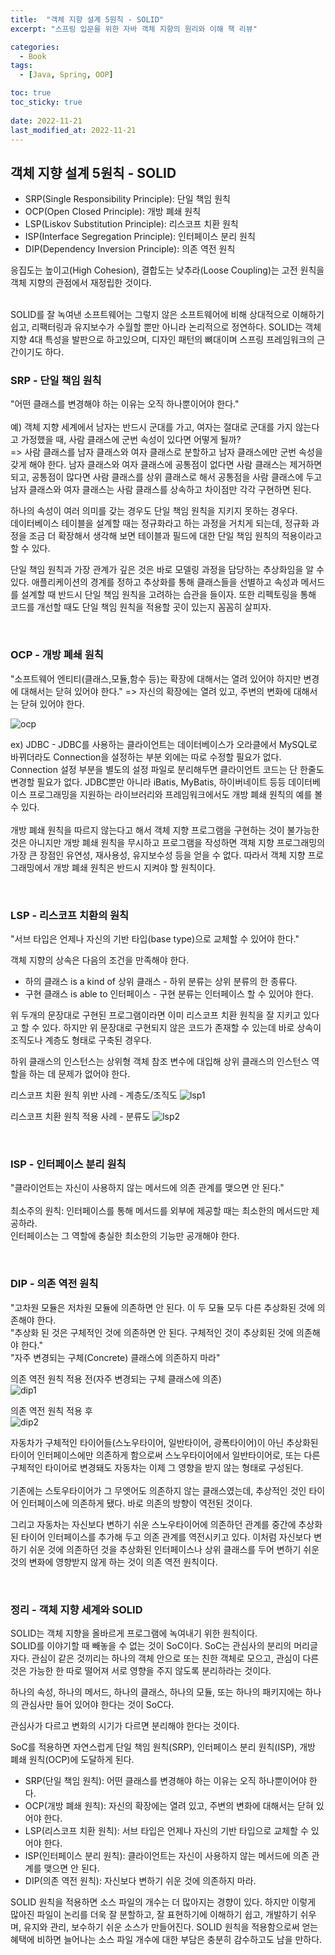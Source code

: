 ```yaml
---
title:  "객체 지향 설계 5원칙 - SOLID"
excerpt: "스프링 입문을 위한 자바 객체 지향의 원리와 이해 책 리뷰"

categories:
  - Book
tags:
  - [Java, Spring, OOP]

toc: true
toc_sticky: true
 
date: 2022-11-21
last_modified_at: 2022-11-21
---
```


## 객체 지향 설계 5원칙 - SOLID
- SRP(Single Responsibility Principle): 단일 책임 원칙
- OCP(Open Closed Principle): 개방 폐쇄 원칙
- LSP(Liskov Substitution Principle): 리스코프 치환 원칙
- ISP(Interface Segregation Principle): 인터페이스 분리 원칙
- DIP(Dependency Inversion Principle): 의존 역전 원칙

응집도는 높이고(High Cohesion), 결합도는 낮추라(Loose Coupling)는 고전 원칙을 객체 지향의 관점에서 재정립한 것이다.

<br>
SOLID를 잘 녹여낸 소프트웨어는 그렇지 않은 소프트웨어에 비해 상대적으로 이해하기 쉽고, 리팩터링과 유지보수가 수월할 뿐만 아니라 논리적으로 정연하다.   
SOLID는 객체 지향 4대 특성을 발판으로 하고있으며, 디자인 패턴의 뼈대이며 스프링 프레임워크의 근간이기도 하다.   

<br>

### SRP - 단일 책임 원칙
"어떤 클래스를 변경해야 하는 이유는 오직 하나뿐이어야 한다."   
<br>
예) 객체 지향 세계에서 남자는 반드시 군대를 가고, 여자는 절대로 군대를 가지 않는다고 가정했을 때, 사람 클래스에 군번 속성이 있다면 어떻게 될까?   
=> 사람 클래스를 남자 클래스와 여자 클래스로 분할하고 남자 클래스에만 군번 속성을 갖게 해야 한다. 남자 클래스와 여자 클래스에 공통점이 없다면 사람 클래스는 제거하면 되고, 공통점이 많다면 사람 클래스를 상위 클래스로 해서 공통점을 사람 클래스에 두고 남자 클래스와 여자 클래스는 사람 클래스를 상속하고 차이점만 각각 구현하면 된다.   

하나의 속성이 여러 의미를 갖는 경우도 단일 책임 원칙을 지키지 못하는 경우다.   
데이터베이스 테이블을 설계할 때는 정규화라고 하는 과정을 거치게 되는데, 정규화 과정을 조금 더 확장해서 생각해 보면 테이블과 필드에 대한 단일 책임 원칙의 적용이라고 할 수 있다.  

단일 책임 원칙과 가장 관계가 깊은 것은 바로 모델링 과정을 담당하는 추상화임을 알 수 있다. 애플리케이션의 경계를 정하고 추상화를 통해 클래스들을 선별하고 속성과 메서드를 설계할 때 반드시 단일 책임 원칙을 고려하는 습관을 들이자. 또한 리펙토링을 통해 코드를 개선할 때도 단일 책임 원칙을 적용할 곳이 있는지 꼼꼼히 살피자.

<br>

### OCP - 개방 폐쇄 원칙
"소프트웨어 엔티티(클래스,모듈,함수 등)는 확장에 대해서는 열려 있어야 하지만 변경에 대해서는 닫혀 있어야 한다." => 자신의 확장에는 열려 있고, 주변의 변화에 대해서는 닫혀 있어야 한다.

![ocp](https://user-images.githubusercontent.com/62706198/202986698-25102b9b-c9cc-4e38-9d03-614b567409b7.png)

ex) JDBC - JDBC를 사용하는 클라이언트는 데이터베이스가 오라클에서 MySQL로 바뀌더라도 Connection을 설정하는 부분 외에는 따로 수정할 필요가 없다. Connection 설정 부분을 별도의 설정 파일로 분리해두면 클라이언트 코드는 단 한줄도 변경할 필요가 없다. JDBC뿐만 아니라 iBatis, MyBatis, 하이버네이트 등등 데이터베이스 프로그래밍을 지원하는 라이브러리와 프레임워크에서도 개방 폐쇄 원칙의 예를 볼 수 있다.   
<br>
개방 폐쇄 원칙을 따르지 않는다고 해서 객체 지향 프로그램을 구현하는 것이 불가능한 것은 아니지만 개방 폐쇄 원칙을 무시하고 프로그램을 작성하면 객체 지향 프로그래밍의 가장 큰 장점인 유연성, 재사용성, 유지보수성 등을 얻을 수 없다. 따라서 객체 지향 프로그래밍에서 개방 폐쇄 원칙은 반드시 지켜야 할 원칙이다.

<br>

### LSP - 리스코프 치환의 원칙
"서브 타입은 언제나 자신의 기반 타입(base type)으로 교체할 수 있어야 한다."  

객체 지향의 상속은 다음의 조건을 만족해야 한다.
- 하의 클래스 is a kind of 상위 클래스 - 하위 분류는 상위 분류의 한 종류다.
- 구현 클래스 is able to 인터페이스 - 구현 분류는 인터페이스 할 수 있어야 한다.

위 두개의 문장대로 구현된 프로그램이라면 이미 리스코프 치환 원칙을 잘 지키고 있다고 할 수 있다. 하지만 위 문장대로 구현되지 않은 코드가 존재할 수 있는데 바로 상속이 조직도나 계층도 형태로 구축된 경우다.

하위 클래스의 인스턴스는 상위형 객체 참조 변수에 대입해 상위 클래스의 인스턴스 역할을 하는 데 문제가 없어야 한다.

리스코프 치환 원칙 위반 사례 - 계층도/조직도
![lsp1](https://user-images.githubusercontent.com/62706198/202989457-727805e7-cdbb-462e-a18e-b28f45ea42cf.png)

리스코프 치환 원칙 적용 사례 - 분류도
![lsp2](https://user-images.githubusercontent.com/62706198/202989591-6bd34204-82cb-464b-b773-7ccfa9d15dd3.png)

<br>

### ISP - 인터페이스 분리 원칙
"클라이언트는 자신이 사용하지 않는 메서드에 의존 관계를 맺으면 안 된다."   
<br>
최소주의 원칙: 인터페이스를 통해 메서드를 외부에 제공할 때는 최소한의 메서드만 제공하라.   
인터페이스는 그 역할에 충실한 최소한의 기능만 공개해야 한다. 

<br>

### DIP - 의존 역전 원칙
"고차원 모듈은 저차원 모듈에 의존하면 안 된다. 이 두 모듈 모두 다른 추상화된 것에 의존해야 한다.   
"추상화 된 것은 구체적인 것에 의존하면 안 된다. 구체적인 것이 추상회된 것에 의존해야 한다."   
"자주 변경되는 구체(Concrete) 클래스에 의존하지 마라"

의존 역전 원칙 적용 전(자주 변경되는 구체 클래스에 의존)   
![dip1](https://user-images.githubusercontent.com/62706198/202992979-a1ef453f-51dc-436c-aef4-4f0f5707380d.png)

의존 역전 원칙 적용 후   
![dip2](https://user-images.githubusercontent.com/62706198/202993045-90f47134-1051-4533-ac67-7154144295e1.png)

자동차가 구체적인 타이어들(스노우타이어, 일반타이어, 광폭타이어)이 아닌 추상화된 타이어 인터페이스에만 의존하게 함으로써 스노우타이어에서 일반타이어로, 또는 다른 구체적인 타이어로 변경돼도 자동차는 이제 그 영향을 받지 않는 형태로 구성된다.    
<br>
기존에는 스토우타이어가 그 무엣어도 의존하지 않는 클래스였는데, 추상적인 것인 타이어 인터페이스에 의존하게 됐다. 바로 의존의 방향이 역전된 것이다.   

그리고 자동차는 자신보다 변하기 쉬운 스노우타이어에 의존하던 관계를 중간에 추상화된 타이어 인터페이스를 추가해 두고 의존 관계를 역전시키고 있다. 이처럼 자신보다 변하기 쉬운 것에 의존하던 것을 추상화된 인터페이스나 상위 클래스를 두어 변하기 쉬운 것의 변화에 영향받지 않게 하는 것이 의존 역전 원칙이다.

<br>

### 정리 - 객체 지향 세계와 SOLID
SOLID는 객체 지향을 올바르게 프로그램에 녹여내기 위한 원칙이다.    
SOLID를 이야기할 때 빼놓을 수 없는 것이 SoC이다. SoC는 관심사의 분리의 머리글자다. 관심이 같은 것끼리는 하나의 객체 안으로 또는 친한 객체로 모으고, 관심이 다른 것은 가능한 한 따로 떨어져 서로 영향을 주지 않도록 분리하라는 것이다.    

하나의 속성, 하나의 메서드, 하나의 클래스, 하나의 모듈, 또는 하나의 패키지에는 하나의 관심사만 들어 있어야 한다는 것이 SoC다. 

관심사가 다르고 변화의 시기가 다르면 분리해야 한다는 것이다.

SoC를 적용하면 자연스럽게 단일 책임 원칙(SRP), 인터페이스 분리 원칙(ISP), 개방 폐쇄 원칙(OCP)에 도달하게 된다. 

- SRP(단일 책임 원칙): 어떤 클래스를 변경해야 하는 이유는 오직 하나뿐이어야 한다.
- OCP(개방 폐쇄 원칙): 자신의 확장에는 열려 있고, 주변의 변화에 대해서는 닫혀 있어야 한다.
- LSP(리스코프 치환 원칙): 서브 타입은 언제나 자신의 기반 타입으로 교체할 수 있어야 한다.
- ISP(인터페이스 분리 원칙): 클라이언트는 자신이 사용하지 않는 메서드에 의존 관계를 맺으면 안 된다.
- DIP(의존 역전 원칙): 자신보다 변하기 쉬운 것에 의존하지 마라.


SOLID 원칙을 적용하면 소스 파일의 개수는 더 많아지는 경향이 있다. 하지만 이렇게 많아진 파일이 논리를 더욱 잘 분할하고, 잘 표현하기에 이해하기 쉽고, 개발하기 쉬우며, 유지와 관리, 보수하기 쉬운 소스가 만들어진다. SOLID 원칙을 적용함으로써 얻는 혜택에 비하면 늘어나는 소스 파일 개수에 대한 부담은 충분히 감수하고도 남을 만하다.